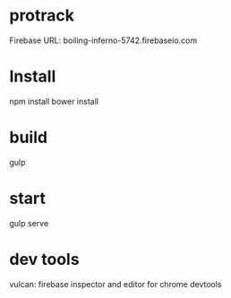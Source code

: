 # protrack
Firebase URL: boiling-inferno-5742.firebaseio.com

#  Install
npm install
bower install

# build
gulp

# start
gulp serve

# dev tools
vulcan: firebase inspector and editor for chrome devtools
